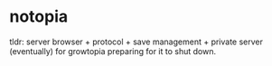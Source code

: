 # notopia

tldr: server browser + protocol + save management + private server (eventually) for growtopia preparing for it to shut down.
